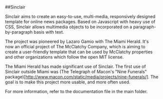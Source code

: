 ##Sinclair

Sinclair aims to create an easy-to-use, multi-media, responsively designed template for online news packages. Based on Javascript with heavy use of CSS, Sinclair allows multimedia objects to be incorporated on a paragraph-by-paragraph basis with text.

The project was pioneered by Lazaro Gamio with The Miami Herald. It's now an official project of The McClatchy Company, which is aiming to create a user-friendly template that can be used by McClatchy properties and other organizations which follow the open MIT license.

The Miami Herald has made significant use of Sinclair. The first use of Sinclair outside Miami was (The Telegraph of Macon's "Nine Funerals" package)[http://www.macon.com/static/media/projects/nine-funerals/]. The goal is to make this project more usable, and more often used.

For more information, refer to the documentation file in the main folder.